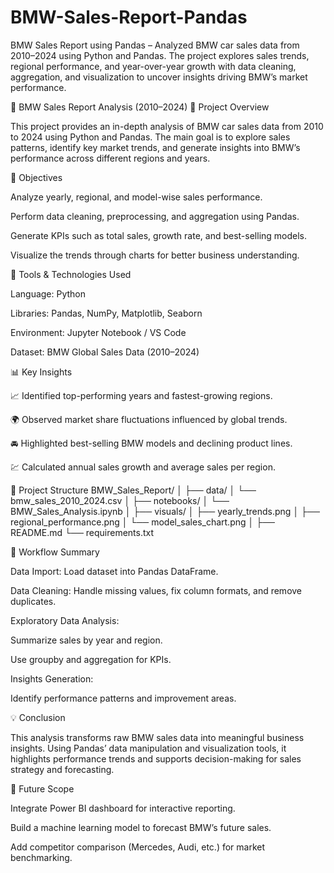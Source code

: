 # BMW-Sales-Report-Pandas
BMW Sales Report using Pandas – Analyzed BMW car sales data from 2010–2024 using Python and Pandas. The project explores sales trends, regional performance, and year-over-year growth with data cleaning, aggregation, and visualization to uncover insights driving BMW’s market performance.

🚗 BMW Sales Report Analysis (2010–2024)
📘 Project Overview

This project provides an in-depth analysis of BMW car sales data from 2010 to 2024 using Python and Pandas. The main goal is to explore sales patterns, identify key market trends, and generate insights into BMW’s performance across different regions and years.

🧠 Objectives

Analyze yearly, regional, and model-wise sales performance.

Perform data cleaning, preprocessing, and aggregation using Pandas.

Generate KPIs such as total sales, growth rate, and best-selling models.

Visualize the trends through charts for better business understanding.

🧰 Tools & Technologies Used

Language: Python

Libraries: Pandas, NumPy, Matplotlib, Seaborn

Environment: Jupyter Notebook / VS Code

Dataset: BMW Global Sales Data (2010–2024)

📊 Key Insights

📈 Identified top-performing years and fastest-growing regions.

🌍 Observed market share fluctuations influenced by global trends.

🚘 Highlighted best-selling BMW models and declining product lines.

💹 Calculated annual sales growth and average sales per region.

📂 Project Structure
BMW_Sales_Report/
│
├── data/
│   └── bmw_sales_2010_2024.csv
│
├── notebooks/
│   └── BMW_Sales_Analysis.ipynb
│
├── visuals/
│   ├── yearly_trends.png
│   ├── regional_performance.png
│   └── model_sales_chart.png
│
├── README.md
└── requirements.txt

🧾 Workflow Summary

Data Import: Load dataset into Pandas DataFrame.

Data Cleaning: Handle missing values, fix column formats, and remove duplicates.

Exploratory Data Analysis:

Summarize sales by year and region.

Use groupby and aggregation for KPIs.


Insights Generation:

Identify performance patterns and improvement areas.


💡 Conclusion

This analysis transforms raw BMW sales data into meaningful business insights. Using Pandas’ data manipulation and visualization tools, it highlights performance trends and supports decision-making for sales strategy and forecasting.

🚀 Future Scope

Integrate Power BI dashboard for interactive reporting.

Build a machine learning model to forecast BMW’s future sales.

Add competitor comparison (Mercedes, Audi, etc.) for market benchmarking.
